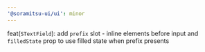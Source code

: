 ```yaml
---
'@soramitsu-ui/ui': minor
---
```


feat(`STextField`): add `prefix` slot - inline elements before input and `filledState` prop to use filled state when prefix presents
